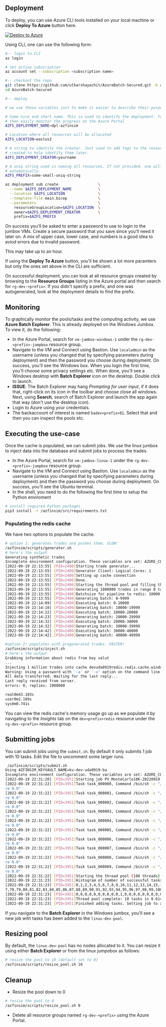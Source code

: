 
## Deployment

To deploy, you can use Azure CLI tools installed on your local machine or click
  **Deploy To Azure** button here.

[![Deploy to Azure](https://aka.ms/deploytoazurebutton)](https://portal.azure.com/#create/Microsoft.Template/uri/https%3A%2F%2Fraw.githubusercontent.com%2Futkarshayachit%2FAzureBatch-Secured%2Fazfinsim%2Fazuredeploy.json)

Using CLI, one can use the following form:
```sh
#-- login to CLI
az login

# set active subscription
az account set --subscription <subscription name>

#-- checkout the repo
git clone https://github.com/utkarshayachit/AzureBatch-Secured.git -b azfinsim 
cd AzureBatch-Secured

#-- deploy

# we use these variables just to make it easier to describe their purpose.

# Some nice and short name. This is used to identify the deployment. You can
# then easily monitor the progress on the Azure Portal
AZFS_DEPLOYMENT_NAME=dpl-azfinsim

# Location where all resources will be allocated
AZFS_LOCATION=eastus2

# A string to identify the creator. Just used to add tags to the resources/groups
# created to help identify them later.
AZFS_DEPLOYMENT_CREATOR=yourname

# A uniq string used in naming all resources. If not provided, one will be created
# automatically.
AZFS_PREFIX=some-small-uniq-string

az deployment sub create                  \
  --name $AZFS_DEPLOYMENT_NAME            \
  --location $AZFS_LOCATION               \
  --template-file main.bicep              \
  --parameters                            \
    resourceGroupLocation=$AZFS_LOCATION  \
    owner=$AZFS_DEPLOYMENT_CREATOR        \
    prefix=$AZFS_PREFIX
```

On success you'll be asked to enter a password to use to login to the jumbox VMs.
Create a secure password that you save since you'll need it later on. A mix of
upper case, lower case, and numbers is a good idea to aviod errors due to invalid
password.

This may take up to an hour.

If using the **Deploy To Azure** button, you'll be shown a lot more paramters
but only the ones set above in the CLI are sufficient.

On successful deployment, you can look at all resource groups created by browsing
to the **Resource Groups** listing in the Azure portal and then search for
`rg-dev-<prefix>`. If you didn't specify a prefix, and one was autogenerated, look at
the deployment details to find the prefix.

## Monitoring

To graphically monitor the pools/tasks and the computing activity,
we use **Azure Batch Explorer**. This is already deployed on the Windows Jumbox.
To view it, do the following:

- In the Azure Portal, search for `vm-jumbox-windows-1` under
  the `rg-dev-<prefix>-jumpbox` resource group.
- Navigate to the VM and Connect using Bastion. Use `localadmin` as the username
  (unless you changed that by specifying parameters during deployment) and then
  the password you choose during deployment. On success, you'll see the Windows box.
  When you login the first time, you'll choose some privacy settings etc.
  When done, you'll see a Windows desktop with **Batch Explorer** icon on the
  desktop. Double click to launch.
- **ISSUE**: The Batch Explorer may hang *Prompting for user input*, if it does that,
  right-click on its icon in the toolbar and choose close all windows. Next, using
  **Search**, search of Batch Explorer and launch the app again that way
  (don't use the desktop icon).
- Login to Azure using your credentials.
- The backaccount of interest is named `badev<prefix>01`. Select that and then you
  can inspect the pools etc.

## Executing the use-case

Once the cache is populated, we can submit jobs.
We use the linux jumbox to inject data into the database and submit jobs to process
the trades.

- In the Azure Portal, search for `vm-jumbox-linux-1` under
  the `rg-dev-<prefix>-jumpbox` resource group.
- Navigate to the VM and Connect using Bastion. Use `localadmin` as the username
  (unless you changed that by specifying parameters during deployment) and then
  the password you choose during deployment. On success, you'll see the Ubuntu terminal.
- In the shell, you need to do the following the first time to setup the Python enviroment
  
```sh
# install required Python packages
pip3 install -r /azfinsim/src/requirements.txt
```

### Populating the redis cache

We have two options to populate the cache.

```sh
# option 1: generates trades and pushes them. SLOW!
/azfinsim/scripts/generator.sh 
# here's the output
Generating synthetic trades
Incomplete environment configuration. These variables are set: AZURE_CLIENT_ID
[2022-09-19 22:13:55] [PID=2400]Starting trade generator...
[2022-09-19 22:13:55] [PID=2400]Generator Client: Logical Cores: 1
[2022-09-19 22:13:55] [PID=2400]Setting up cache connection
[2022-09-19 22:13:55] [PID=2400]Done.
[2022-09-19 22:13:55] [PID=2400]Starting the thread pool and filling the cache (1 threads)
[2022-09-19 22:13:55] [PID=2400]Generating 1000000 trades in range 0 to 999999
[2022-09-19 22:13:55] [PID=2400]Batchsize for pipeline to redis: 10000
[2022-09-19 22:13:55] [PID=2400]Generating batch: 0-9999
[2022-09-19 22:14:09] [PID=2400]Executing batch: 0-10000
[2022-09-19 22:14:10] [PID=2400]Generating batch: 10000-19999
[2022-09-19 22:14:22] [PID=2400]Executing batch: 10000-20000
[2022-09-19 22:14:23] [PID=2400]Generating batch: 20000-29999
[2022-09-19 22:14:32] [PID=2400]Executing batch: 20000-30000
[2022-09-19 22:14:32] [PID=2400]Generating batch: 30000-39999
[2022-09-19 22:14:42] [PID=2400]Executing batch: 30000-40000
[2022-09-19 22:14:42] [PID=2400]Generating batch: 40000-49999

#option 2: populates with pregenerated trades. FASTER!
/azfinsim/scripts/inject.sh 
# here's the output 
Grabbing information about redis from key valut
...
Injecting 1 million trades into cache devuda0919redis.redis.cache.windows.net:6379
Warning: Using a password with '-a' or '-u' option on the command line interface may not be safe.
All data transferred. Waiting for the last reply...
Last reply received from server.
errors: 0, replies: 1000000

real0m43.103s
user0m2.189s
sys0m0.741s
```

You can view the redis cache's memory usage go up as we populate it by navigating
to the *Insights* tab on the `dev<prefix>redis` resource under the `rg-dev-<prefix>` resource group.

## Submitting jobs

You can submit jobs using the `submit.sh`. By default it only submits 1 job with 10 tasks. Edit the file
to uncomment some larger runs.

```sh
 /azfinsim/scripts/submit.sh 
Using AZFINSIM_KEYVAULT_NAME=kv-dev-uda0919-ba
Incomplete environment configuration. These variables are set: AZURE_CLIENT_ID
[2022-09-19 22:31:20] [PID=3951]Starting job PV_MonteCarlo10K-20220919-223120 in pool linux-dev-pool
[2022-09-19 22:31:22] [PID=3951]Task task_000000, Command /bin/sh -c "/opt/azfinsim/src/azfinsim.py --keyvault kv-dev-uda0919-ba --cache-type redis --start-trade 0 --trade-window 100 --tasks 10 --task-duration 20 --format eyxml --algorithm pvonly --failu
re 0.0"
[2022-09-19 22:31:22] [PID=3951]Task task_000001, Command /bin/sh -c "/opt/azfinsim/src/azfinsim.py --keyvault kv-dev-uda0919-ba --cache-type redis --start-trade 0 --trade-window 100 --tasks 10 --task-duration 20 --format eyxml --algorithm pvonly --failu
re 0.0"
[2022-09-19 22:31:22] [PID=3951]Task task_000002, Command /bin/sh -c "/opt/azfinsim/src/azfinsim.py --keyvault kv-dev-uda0919-ba --cache-type redis --start-trade 0 --trade-window 100 --tasks 10 --task-duration 20 --format eyxml --algorithm pvonly --failu
re 0.0"
[2022-09-19 22:31:22] [PID=3951]Task task_000003, Command /bin/sh -c "/opt/azfinsim/src/azfinsim.py --keyvault kv-dev-uda0919-ba --cache-type redis --start-trade 0 --trade-window 100 --tasks 10 --task-duration 20 --format eyxml --algorithm pvonly --failu
re 0.0"
[2022-09-19 22:31:22] [PID=3951]Task task_000004, Command /bin/sh -c "/opt/azfinsim/src/azfinsim.py --keyvault kv-dev-uda0919-ba --cache-type redis --start-trade 0 --trade-window 100 --tasks 10 --task-duration 20 --format eyxml --algorithm pvonly --failu
re 0.0"
[2022-09-19 22:31:22] [PID=3951]Task task_000005, Command /bin/sh -c "/opt/azfinsim/src/azfinsim.py --keyvault kv-dev-uda0919-ba --cache-type redis --start-trade 0 --trade-window 100 --tasks 10 --task-duration 20 --format eyxml --algorithm pvonly --failu
re 0.0"
[2022-09-19 22:31:22] [PID=3951]Task task_000006, Command /bin/sh -c "/opt/azfinsim/src/azfinsim.py --keyvault kv-dev-uda0919-ba --cache-type redis --start-trade 0 --trade-window 100 --tasks 10 --task-duration 20 --format eyxml --algorithm pvonly --failu
re 0.0"
[2022-09-19 22:31:22] [PID=3951]Task task_000007, Command /bin/sh -c "/opt/azfinsim/src/azfinsim.py --keyvault kv-dev-uda0919-ba --cache-type redis --start-trade 0 --trade-window 100 --tasks 10 --task-duration 20 --format eyxml --algorithm pvonly --failu
re 0.0"
[2022-09-19 22:31:22] [PID=3951]Task task_000008, Command /bin/sh -c "/opt/azfinsim/src/azfinsim.py --keyvault kv-dev-uda0919-ba --cache-type redis --start-trade 0 --trade-window 100 --tasks 10 --task-duration 20 --format eyxml --algorithm pvonly --failu
re 0.0"
[2022-09-19 22:31:22] [PID=3951]Task task_000009, Command /bin/sh -c "/opt/azfinsim/src/azfinsim.py --keyvault kv-dev-uda0919-ba --cache-type redis --start-trade 0 --trade-window 100 --tasks 10 --task-duration 20 --format eyxml --algorithm pvonly --failu
re 0.0"
[2022-09-19 22:31:22] [PID=3951]Starting the thread pool (100 threads)
[2022-09-19 22:31:23] [PID=3951]Histogram of number of successful tasks submitted:
[2022-09-19 22:31:23] [PID=3951]0,1,2,3,4,5,6,7,8,9,10,11,12,13,14,15,16,17,18,19,20,21,22,23,24,25,26,27,28,29,30,31,32,33,34,35,36,37,38,39,40,41,42,43,44,45,46,47,48,49,50,51,52,53,54,55,56,57,58,59,60,61,62,63,64,65,66,67,68,69,70,71,72,73,74,75,76,7
7,78,79,80,81,82,83,84,85,86,87,88,89,90,91,92,93,94,95,96,97,98,99,100
[2022-09-19 22:31:23] [PID=3951]0,0,0,0,0,0,0,0,0,0,1,0,0,0,0,0,0,0,0,0,0,0,0,0,0,0,0,0,0,0,0,0,0,0,0,0,0,0,0,0,0,0,0,0,0,0,0,0,0,0,0,0,0,0,0,0,0,0,0,0,0,0,0,0,0,0,0,0,0,0,0,0,0,0,0,0,0,0,0,0,0,0,0,0,0,0,0,0,0,0,0,0,0,0,0,0,0,0,0,0,0
[2022-09-19 22:31:23] [PID=3951]Thread pool complete: 10 tasks in 0.6144390106201172 seconds (16.27500830376572 tasks per second, 0 task failures)
[2022-09-19 22:31:23] [PID=3951]Finished adding tasks. Setting job to auto terminate once all tasks complete.
```

If you navigate to the **Batch Explorer** in the Windows jumbox, you'll see a new job with tasks has been added to the `linux-dev-pool`.

## Resizing pool

By default, the `linux-dev-pool` has no nodes allocated to it. You can resize it using either **Batch Explorer** or from
the linux jumpobox as follows:

```sh
# resize the pool to 10 (default set to 0)
/azfinsim/scripts/resize_pool.sh 10
```

## Cleanup

- Resize the pool down to 0
  
```sh
# resize the pool to 0
/azfinsim/scripts/resize_pool.sh 0
```

- Delete all resource groups named `rg-dev-<prefix>` using the Azure Portal.
